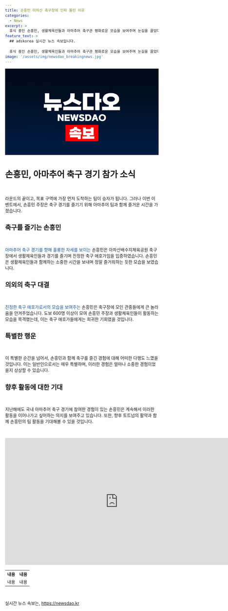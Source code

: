 ```yaml
---
title: 손흥민 아차산 축구장에 인파 몰린 이유
categories:
  - News
excerpt: >
  휴식 중인 손흥민, 생활체육인들과 아마추어 축구관 평화로운 모습을 보여주며 눈길을 끌었다. 누리꾼 A씨의 목격담에 따르면, 600명 이상이 몰린 축구장에서 손흥민의 축구 실력을 감탄했으며, 손흥민은 뜨거운 응원과 함께 축구 경기를 즐겼다. 이러한 활동은 손흥민의 지난해 휴식 중 참여한 국내 아마추어 축구 경기와 함께 소셜미디어에서 화제가 되었다. 그러나 손흥민의 아버지인 손웅정 감독이 아동학대 논란에 휩싸인 상황에서, 손흥민의 행보에 대한 관심이 더욱 증폭될 전망이다.
feature_text: >
  ## adskorea 실시간 뉴스 속보입니다.

  휴식 중인 손흥민, 생활체육인들과 아마추어 축구관 평화로운 모습을 보여주며 눈길을 끌었다. 누리꾼 A씨의 목격담에 따르면, 600명 이상이 몰린 축구장에서 손흥민의 축구 실력을 감탄했으며, 손흥민은 뜨거운 응원과 함께 축구 경기를 즐겼다. 이러한 활동은 손흥민의 지난해 휴식 중 참여한 국내 아마추어 축구 경기와 함께 소셜미디어에서 화제가 되었다. 그러나 손흥민의 아버지인 손웅정 감독이 아동학대 논란에 휩싸인 상황에서, 손흥민의 행보에 대한 관심이 더욱 증폭될 전망이다.
image: '/assets/img/newsdao_breakingnews.jpg'
---
```


<p><img src="/assets/img/newsdao_breakingnews.jpg" alt="adskorea 속보" /></p>

<h1 data-ke-size="size26">손흥민, 아마추어 축구 경기 참가 소식</h1>

<p data-ke-size="size16">&nbsp;</p>

<p>라운드의 끝이고, 목표 구역에 가장 먼저 도착하는 팀이 승자가 됩니다. 그러나 이번 이벤트에서, 손흥민 주장은 축구 경기를 즐기기 위해 아마추어 팀과 함께 즐거운 시간을 가졌습니다.</p>

<h2 data-ke-size="size24">축구를 즐기는 손흥민</h2>

<p data-ke-size="size16">&nbsp;</p>

<p><span style="color: #1a5490;">아마추어 축구 경기를 향해 훌륭한 자세를 보이는</span> 손흥민은 아차산배수지체육공원 축구장에서 생활체육인들과 경기를 즐기며 진정한 축구 애호가임을 입증하였습니다. 손흥민은 생활체육인들과 함께하는 소중한 시간을 보내며 정말 즐거워하는 듯한 모습을 보였습니다.</p>

<h2 data-ke-size="size24">의외의 축구 대결</h2>

<p data-ke-size="size16">&nbsp;</p>

<p><span style="color: #1a5490;">진정한 축구 애호가로서의 모습을 보여주는</span> 손흥민은 축구장에 모인 관중들에게 큰 놀라움을 안겨주었습니다. 도보 600명 이상이 모여 손흥민 주장과 생활체육인들이 활동하는 모습을 목격했는데, 이는 축구 애호가들에게는 희귀한 기회였을 것입니다.</p>

<h2 data-ke-size="size24">특별한 행운</h2>

<p data-ke-size="size16">&nbsp;</p>

<p>이 특별한 순간을 넘어서, 손흥민과 함께 축구를 즐긴 경험에 대해 어떠한 다행도 느꼈을 것입니다. 이는 일반인으로서는 매우 특별하며, 이러한 경험은 얼마나 소중한 경험이었을지 상상할 수 있습니다.</p>

<h2 data-ke-size="size24">향후 활동에 대한 기대</h2>

<p data-ke-size="size16">&nbsp;</p>

<p>지난해에도 국내 아마추어 축구 경기에 참여한 경험이 있는 손흥민은 계속해서 이러한 활동을 이어나가고 싶어하는 의지를 보여주고 있습니다. 또한, 향후 토트넘의 활약과 함께 손흥민의 팀 활동을 기대해볼 수 있을 것입니다.</p>

<p data-ke-size="size16">&nbsp;</p>

<iframe width="740" height="416" src="https://www.youtube.com/embed/VIDEO_ID" title="YouTube video player" frameborder="0" allow="accelerometer; autoplay; clipboard-write; encrypted-media; gyroscope; picture-in-picture" allowfullscreen></iframe>

<table>
<tbody>
<tr>
<td style="text-align: center; height: 17px;"><b>내용</b></td>
<td style="text-align: center; height: 17px;"><b>내용</b></td>
</tr>
<tr>
<td style="text-align: center;">내용</td>
<td style="text-align: center;">내용</td>
</tr>
</tbody>
</table>

<p data-ke-size="size16">&nbsp;</p>
실시간 뉴스 속보는, <a href="https://newsdao.kr" rel="dofollow">https://newsdao.kr</a>



